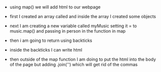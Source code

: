 - using map() we will add html to our webpage

- first I created an array called and inside the array I created some objects
- next I am creating a new variable called myMusic setting it = to music.map() and passing in person in the function in map
- then i am going to return using backticks
- inside the backticks I can write html
- then outside of the map function I am doing to put the html into the body of the page but adding .join('') which will get rid of the commas
